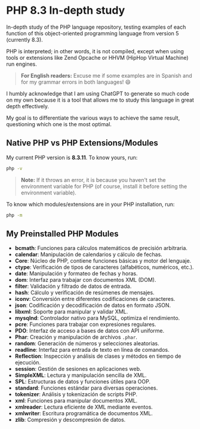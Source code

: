 # PHP 8.3 In-depth study

In-depth study of the PHP language repository, testing examples of each function of this object-oriented programming language from version 5 (currently 8.3).

PHP is interpreted; in other words, it is not compiled, except when using tools or extensions like Zend Opcache or HHVM (HipHop Virtual Machine) run engines.

> **For English readers:** Excuse me if some examples are in Spanish and for my grammar errors in both languages! 😄

I humbly acknowledge that I am using ChatGPT to generate so much code on my own because it is a tool that allows me to study this language in great depth effectively.

My goal is to differentiate the various ways to achieve the same result, questioning which one is the most optimal.

## Native PHP vs PHP Extensions/Modules

My current PHP version is **8.3.11**. To know yours, run:

```bash
php -v
```

> **Note:** If it throws an error, it is because you haven't set the environment variable for PHP (of course, install it before setting the environment variable).

To know which modules/extensions are in your PHP installation, run:

```bash
php -m
```

## My Preinstalled PHP Modules

- **bcmath**: Funciones para cálculos matemáticos de precisión arbitraria.
- **calendar**: Manipulación de calendarios y cálculo de fechas.
- **Core**: Núcleo de PHP, contiene funciones básicas y motor del lenguaje.
- **ctype**: Verificación de tipos de caracteres (alfabéticos, numéricos, etc.).
- **date**: Manipulación y formateo de fechas y horas.
- **dom**: Interfaz para trabajar con documentos XML (DOM).
- **filter**: Validación y filtrado de datos de entrada.
- **hash**: Cálculo y verificación de resúmenes de mensajes.
- **iconv**: Conversión entre diferentes codificaciones de caracteres.
- **json**: Codificación y decodificación de datos en formato JSON.
- **libxml**: Soporte para manipular y validar XML.
- **mysqlnd**: Controlador nativo para MySQL, optimiza el rendimiento.
- **pcre**: Funciones para trabajar con expresiones regulares.
- **PDO**: Interfaz de acceso a bases de datos con API uniforme.
- **Phar**: Creación y manipulación de archivos `.phar`.
- **random**: Generación de números y selecciones aleatorias.
- **readline**: Interfaz para entrada de texto en línea de comandos.
- **Reflection**: Inspección y análisis de clases y métodos en tiempo de ejecución.
- **session**: Gestión de sesiones en aplicaciones web.
- **SimpleXML**: Lectura y manipulación sencilla de XML.
- **SPL**: Estructuras de datos y funciones útiles para OOP.
- **standard**: Funciones estándar para diversas operaciones.
- **tokenizer**: Análisis y tokenización de scripts PHP.
- **xml**: Funciones para manipular documentos XML.
- **xmlreader**: Lectura eficiente de XML mediante eventos.
- **xmlwriter**: Escritura programática de documentos XML.
- **zlib**: Compresión y descompresión de datos.
